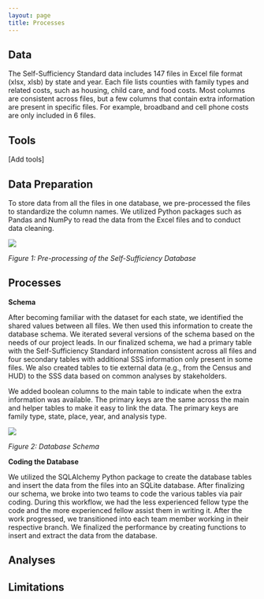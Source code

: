 ```yaml
---
layout: page
title: Processes
---
```


## Data
The Self-Sufficiency Standard data includes 147 files in Excel file format (xlsx, xlsb) by state and year. Each file lists counties with family types and related costs, such as housing, child care, and food costs. Most columns are consistent across files, but a few columns that contain extra information are present in specific files. For example, broadband and cell phone costs are only included in 6 files.

## Tools
[Add tools]

## Data Preparation
To store data from all the files in one database, we pre-processed the files to standardize the column names. We utilized Python packages such as Pandas and NumPy to read the data from the Excel files and to conduct data cleaning.

<img src="{{ site.url }}{{ site.baseurl }}/assets/img/pre-processing.png">

*Figure 1: Pre-processing of the Self-Sufficiency Database*

## Processes 
**Schema**

After becoming familiar with the dataset for each state, we identified the shared values between all files. We then used this information to create the database schema. We iterated several versions of the schema based on the needs of our project leads. In our finalized schema, we had a primary table with the Self-Sufficiency Standard information consistent across all files and four secondary tables with additional SSS information only present in some files. We also created tables to tie external data (e.g., from the Census and HUD) to the SSS data based on common analyses by stakeholders. 

We added boolean columns to the main table to indicate when the extra information was available. The primary keys are the same across the main and helper tables to make it easy to link the data. The primary keys are family type, state, place, year, and analysis type. 

<img src="{{ site.url }}{{ site.baseurl }}/assets/img/database-simplified.png">

*Figure 2: Database Schema*

**Coding the Database**

We utilized the SQLAlchemy Python package to create the database tables and insert the data from the files into an SQLite database. After finalizing our schema, we broke into two teams to code the various tables via pair coding. During this workflow, we had the less experienced fellow type the code and the more experienced fellow assist them in writing it. After the work progressed, we transitioned into each team member working in their respective branch. We finalized the performance by creating functions to insert and extract the data from the database.

## Analyses

## Limitations
